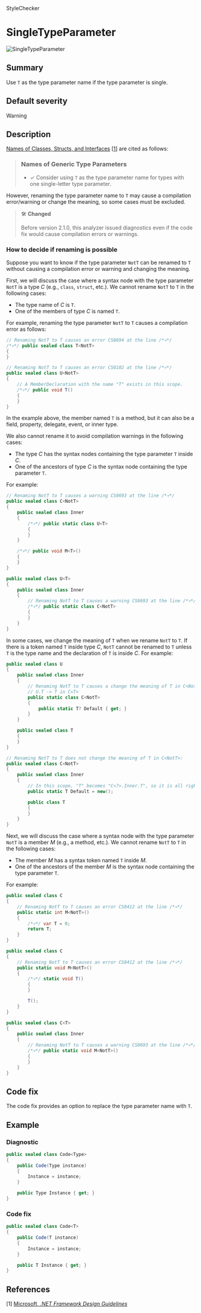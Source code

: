<div class="project-logo">StyleChecker</div>
<div id="toc-level" data-values="H2,H3"></div>

# SingleTypeParameter

<div class="horizontal-scroll">

![SingleTypeParameter][fig-SingleTypeParameter]

</div>

## Summary

Use `T` as the type parameter name if the type parameter is single.

## Default severity

Warning

## Description

[Names of Classes, Structs, and Interfaces][names] \[[1](#ref1)\] are cited as
follows:

> ### Names of Generic Type Parameters
>
> - ✓ Consider using `T` as the type parameter name for types with one
>   single-letter type parameter.

However, renaming the type parameter name to `T` may cause a compilation
error/warning or change the meaning, so some cases must be excluded.

> 🛠️ **Changed**
>
> Before version 2.1.0, this analyzer issued diagnostics even if the code fix
> would cause compilation errors or warnings.

### How to decide if renaming is possible

Suppose you want to know if the type parameter `NotT` can be renamed to `T`
without causing a compilation error or warning and changing the meaning.

First, we will discuss the case where a syntax node with the type parameter
`NotT` is a type _C_ (e.g., `class`, `struct`, etc.). We cannot rename `NotT` to
`T` in the following cases:

- The type name of _C_ is `T`.
- One of the members of type _C_ is named `T`.

For example, renaming the type parameter `NotT` to `T` causes a compilation
error as follows:

```cs
// Renaming NotT to T causes an error CS0694 at the line /*💀*/
/*💀*/ public sealed class T<NotT>
{
}
```

```cs
// Renaming NotT to T causes an error CS0102 at the line /*💀*/
public sealed class U<NotT>
{
    // A MemberDeclaration with the name "T" exists in this scope.
    /*💀*/ public void T()
    {
    }
}
```

In the example above, the member named `T` is a method, but it can also be a
field, property, delegate, event, or inner type.

We also cannot rename it to avoid compilation warnings in the following cases:

- The type _C_ has the syntax nodes containing the type parameter `T` inside
  _C_.
- One of the ancestors of type _C_ is the syntax node containing the type
  parameter `T`.

For example:

```cs
// Renaming NotT to T causes a warning CS0693 at the line /*💀*/
public sealed class C<NotT>
{
    public sealed class Inner
    {
        /*💀*/ public static class U<T>
        {
        }
    }

    /*💀*/ public void M<T>()
    {
    }
}
```

```cs
public sealed class U<T>
{
    public sealed class Inner
    {
        // Renaming NotT to T causes a warning CS0693 at the line /*💀*/
        /*💀*/ public static class C<NotT>
        {
        }
    }
}
```

In some cases, we change the meaning of `T` when we rename `NotT` to `T`. If
there is a token named `T` inside type _C_, `NotT` cannot be renamed to `T`
unless `T` is the type name and the declaration of `T` is inside _C_. For
example:

```cs
public sealed class U
{
    public sealed class Inner
    {
        // Renaming NotT to T causes a change the meaning of T in C<NotT>:
        // U.T -> T in C<T>
        public static class C<NotT>
        {
            public static T? Default { get; }
        }
    }

    public sealed class T
    {
    }
}
```

```cs
// Renaming NotT to T does not change the meaning of T in C<NotT>:
public sealed class C<NotT>
{
    public sealed class Inner
    {
        // In this scope, "T" becomes "C<?>.Inner.T", so it is all right.
        public static T Default = new();

        public class T
        {
        }
    }
}
```

Next, we will discuss the case where a syntax node with the type parameter
`NotT` is a member _M_ (e.g., a method, etc.). We cannot rename `NotT` to `T`
in the following cases:

- The member _M_ has a syntax token named `T` inside _M_.
- One of the ancestors of the member _M_ is the syntax node containing the type
  parameter `T`.

For example:

```cs
public sealed class C
{
    // Renaming NotT to T causes an error CS0412 at the line /*💀*/
    public static int M<NotT>()
    {
        /*💀*/ var T = 0;
        return T;
    }
}
```

```cs
public sealed class C
{
    // Renaming NotT to T causes an error CS0412 at the line /*💀*/
    public static void M<NotT>()
    {
        /*💀*/ static void T()
        {
        }

        T();
    }
}
```

```cs
public sealed class C<T>
{
    public sealed class Inner
    {
        // Renaming NotT to T causes a warning CS0693 at the line /*💀*/
        /*💀*/ public static void M<NotT>()
        {
        }
    }
}
```

## Code fix

The code fix provides an option to replace the type parameter name with `T`.

## Example

### Diagnostic

```csharp
public sealed class Code<Type>
{
    public Code(Type instance)
    {
        Instance = instance;
    }

    public Type Instance { get; }
}
```

### Code fix

```csharp
public sealed class Code<T>
{
    public Code(T instance)
    {
        Instance = instance;
    }

    public T Instance { get; }
}
```

## References

<a id="ref1"></a>
[1] [Microsoft, _.NET Framework Design Guidelines_][framework-design-guidelines-microsoft]

[framework-design-guidelines-microsoft]:
  https://docs.microsoft.com/en-us/dotnet/standard/design-guidelines/
[names]:
  https://docs.microsoft.com/en-us/dotnet/standard/design-guidelines/names-of-classes-structs-and-interfaces
[fig-SingleTypeParameter]:
  https://maroontress.github.io/StyleChecker/images/SingleTypeParameter.png
